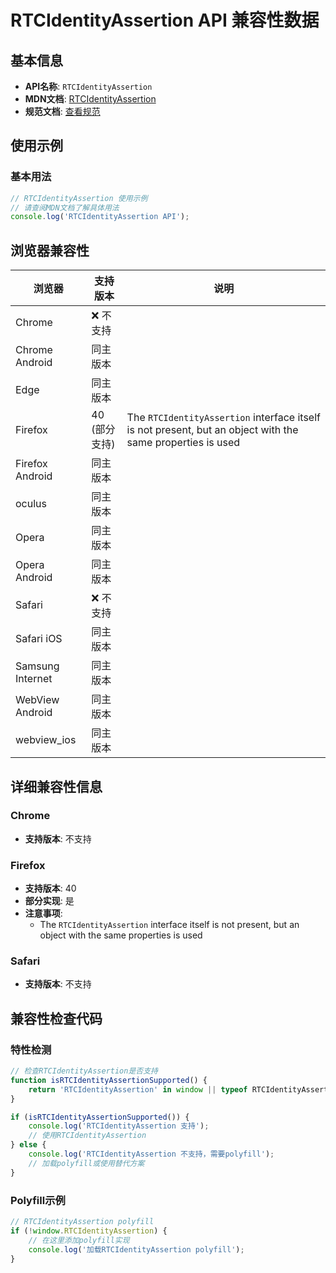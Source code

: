 # RTCIdentityAssertion API 兼容性数据

## 基本信息

- **API名称**: `RTCIdentityAssertion`
- **MDN文档**: [RTCIdentityAssertion](https://developer.mozilla.org/docs/Web/API/RTCIdentityAssertion)
- **规范文档**: [查看规范](https://w3c.github.io/webrtc-identity/#rtcidentityassertion-interface)

## 使用示例

### 基本用法

```javascript
// RTCIdentityAssertion 使用示例
// 请查阅MDN文档了解具体用法
console.log('RTCIdentityAssertion API');
```

## 浏览器兼容性

| 浏览器 | 支持版本 | 说明 |
|--------|----------|------|
| Chrome | ❌ 不支持 |  |
| Chrome Android | 同主版本 |  |
| Edge | 同主版本 |  |
| Firefox | 40 (部分支持) | The `RTCIdentityAssertion` interface itself is not present, but an object with the same properties is used |
| Firefox Android | 同主版本 |  |
| oculus | 同主版本 |  |
| Opera | 同主版本 |  |
| Opera Android | 同主版本 |  |
| Safari | ❌ 不支持 |  |
| Safari iOS | 同主版本 |  |
| Samsung Internet | 同主版本 |  |
| WebView Android | 同主版本 |  |
| webview_ios | 同主版本 |  |

## 详细兼容性信息

### Chrome

- **支持版本**: 不支持

### Firefox

- **支持版本**: 40
- **部分实现**: 是
- **注意事项**:
  - The `RTCIdentityAssertion` interface itself is not present, but an object with the same properties is used

### Safari

- **支持版本**: 不支持

## 兼容性检查代码

### 特性检测

```javascript
// 检查RTCIdentityAssertion是否支持
function isRTCIdentityAssertionSupported() {
    return 'RTCIdentityAssertion' in window || typeof RTCIdentityAssertion !== 'undefined';
}

if (isRTCIdentityAssertionSupported()) {
    console.log('RTCIdentityAssertion 支持');
    // 使用RTCIdentityAssertion
} else {
    console.log('RTCIdentityAssertion 不支持，需要polyfill');
    // 加载polyfill或使用替代方案
}
```

### Polyfill示例

```javascript
// RTCIdentityAssertion polyfill
if (!window.RTCIdentityAssertion) {
    // 在这里添加polyfill实现
    console.log('加载RTCIdentityAssertion polyfill');
}
```

